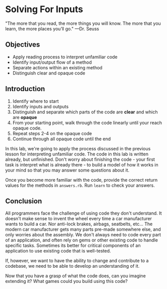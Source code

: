 # Solving For Inputs

"The more that you read, the more things you will know. The more that you learn,
the more places you’ll go."
—Dr. Seuss

## Objectives

- Apply reading process to interpret unfamiliar code
- Identify input/output flow of a method
- Separate actions within an existing method
- Distinguish clear and opaque code

## Introduction

1.  Identify where to start
2.  Identify inputs and outputs
3.  Distinguish and separate which parts of the code are **clear** and which are
    **opaque**
4.  From your starting point, walk through the code linearly until your reach
    opaque code.
5.  Repeat steps 2-4 on the opaque code
6.  Continue through all opaque code until the end

In this lab, we're going to apply the process discussed in the previous lesson
for interpreting unfamiliar code. The code in this lab is written already, but
unfinished. Don't worry about finishing the code - your first task is interpret
what is already there - to build a model of how it works in your mind so that
you may answer some questions about it.

Once you become more familiar with the code, provide the correct return values
for the methods in `answers.rb`. Run `learn` to check your answers.

## Conclusion

All programmers face the challenge of using code they don't understand. It
doesn't make sense to invent the wheel every time a car manufacturer wants to
build a car. Nor anti-lock brakes, airbags, seatbelts, etc... The modern car
manufacturer gets many parts pre-made somewhere else, and only worries about the
assembly. We don't always need to code every part of an application, and often
rely on gems or other existing code to handle specific tasks. Sometimes its
better for critical components of an application to use existing code that is
well-tested.

If, however, we want to have the ability to change and contribute to a codebase,
we need to be able to develop an understanding of it.

Now that you have a grasp of what the code does, can you imagine extending it?
What games could you build using this code?
